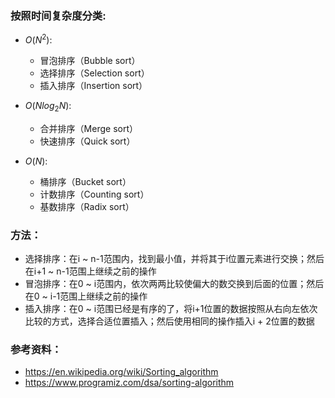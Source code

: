 ### 按照时间复杂度分类:
- $O(N^2)$:
  - 冒泡排序（Bubble sort）
  - 选择排序（Selection sort）
  - 插入排序（Insertion sort）

- $O(Nlog_2N)$: 
  - 合并排序（Merge sort）
  - 快速排序（Quick sort）

- $O(N)$:
  - 桶排序（Bucket sort）
  - 计数排序（Counting sort）
  - 基数排序（Radix sort）
  
### 方法：
- 选择排序：在i ~ n-1范围内，找到最小值，并将其于i位置元素进行交换；然后在i+1 ~ n-1范围上继续之前的操作
- 冒泡排序：在0 ~ i范围内，依次两两比较使偏大的数交换到后面的位置；然后在0 ~ i-1范围上继续之前的操作
- 插入排序：在0 ~ i范围已经是有序的了，将i+1位置的数据按照从右向左依次比较的方式，选择合适位置插入；然后使用相同的操作插入i + 2位置的数据

### 参考资料：
- https://en.wikipedia.org/wiki/Sorting_algorithm
- https://www.programiz.com/dsa/sorting-algorithm